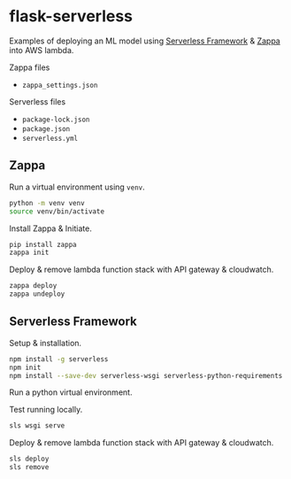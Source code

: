 # flask-serverless

Examples of deploying an ML model using [Serverless Framework](https://www.serverless.com/) &amp; [Zappa](https://github.com/zappa/Zappa) into AWS lambda.

Zappa files
 * `zappa_settings.json`

Serverless files
 * `package-lock.json`
 * `package.json`
 * `serverless.yml`

## Zappa

Run a virtual environment using `venv`.

```bash
python -m venv venv
source venv/bin/activate
```

Install Zappa & Initiate.

```bash
pip install zappa
zappa init
```

Deploy & remove lambda function stack with API gateway & cloudwatch.

```bash
zappa deploy
zappa undeploy
```


## Serverless Framework

Setup & installation.

```bash
npm install -g serverless
npm init
npm install --save-dev serverless-wsgi serverless-python-requirements
```

Run a python virtual environment.

Test running locally.

```bash
sls wsgi serve
```

Deploy & remove lambda function stack with API gateway & cloudwatch.

```bash
sls deploy
sls remove
```